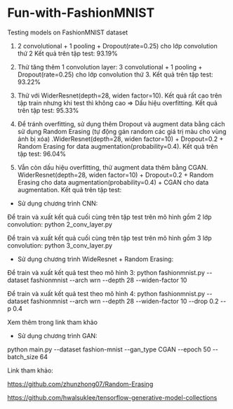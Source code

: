 # Fun-with-FashionMNIST
Testing models on FashionMNIST dataset

1. 2 convolutional + 1 pooling + Dropout(rate=0.25) cho lớp convolution thứ 2 
Kết quả trên tập test: 93.19%

2. Thử tăng thêm 1 convolution layer: 3 convolutional + 1 pooling + Dropout(rate=0.25) cho lớp convolution thứ 3. 
Kết quả trên tập test: 93.22%

3. Thử với WiderResnet(depth=28, widen factor=10). Kết quả rất cao trên tập train nhưng khi test thì không cao => Dấu hiệu overfitting.
Kết quả trên tập test: 95.33%

4. Để tránh overfitting, sử dụng thêm Dropout và augment data bằng cách sử dụng Random Erasing (tự động gán random các giá trị màu cho vùng ảnh bị xóa) .WiderResnet(depth=28, widen factor=10) + Dropout=0.2 + Random Erasing for data augmentation(probability=0.4).
Kết quả trên tập test:  96.04%

5. Vẫn còn dấu hiệu overfitting, thử augment data thêm bằng CGAN. WiderResnet(depth=28, widen factor=10) + Dropout=0.2 + Random Erasing cho data augmentation(probability=0.4) + CGAN cho data augmentation.
Kết quả trên tập test:

- Sử dụng chương trình CNN: 

Để train và xuất kết quả cuối cùng trên tập test trên mô hình gồm 2 lớp convolution: python 2_conv_layer.py 

Để train và xuất kết quả cuối cùng trên tập test trên mô hình gồm 3 lớp convolution: python 3_conv_layer.py

- Sử dụng chương trình WideResnet + Random Erasing:

Để train và xuất kết quả test theo mô hình 3: python fashionmnist.py --dataset fashionmnist --arch wrn --depth 28 --widen-factor 10

Để train và xuất kết quả test theo mô hình 4: python fashionmnist.py --dataset fashionmnist --arch wrn --depth 28 --widen-factor 10 --drop 0.2 --p 0.4

Xem thêm trong link tham khảo

- Sử dụng chương trình GAN:

python main.py --dataset fashion-mnist --gan_type CGAN --epoch 50 --batch_size 64

Link tham khảo:

https://github.com/zhunzhong07/Random-Erasing

https://github.com/hwalsuklee/tensorflow-generative-model-collections
